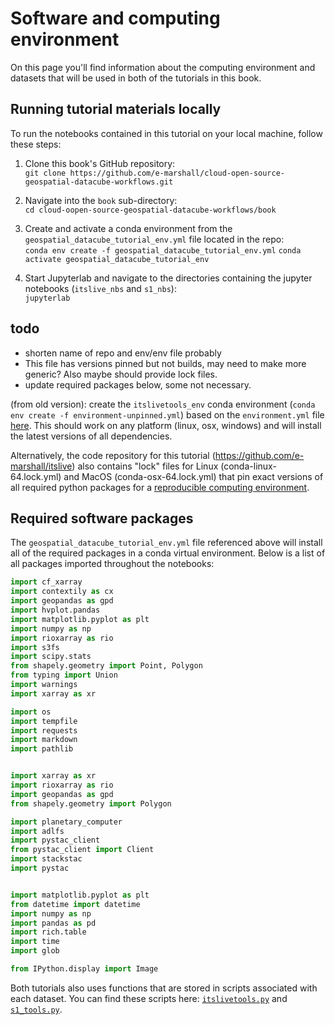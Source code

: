 # Software and computing environment

On this page you'll find information about the computing environment and datasets that will be used in both of the tutorials in this book.

## Running tutorial materials locally

To run the notebooks contained in this tutorial on your local machine, follow these steps:

1. Clone this book's GitHub repository:  
```git clone https://github.com/e-marshall/cloud-open-source-geospatial-datacube-workflows.git```

2. Navigate into the `book` sub-directory:  
```cd cloud-oopen-source-geospatial-datacube-workflows/book```

3. Create and activate a conda environment from the `geospatial_datacube_tutorial_env.yml` file located in the repo:  
```conda env create -f geospatial_datacube_tutorial_env.yml```
```conda activate geospatial_datacube_tutorial_env```

4. Start Jupyterlab and navigate to the directories containing the jupyter notebooks (`itslive_nbs` and `s1_nbs`):  
```jupyterlab```

## todo
- shorten name of repo and env/env file probably
- This file has versions pinned but not builds, may need to make more generic? Also maybe should provide lock files.
- update required packages below, some not necessary.



(from old version):
create the `itslivetools_env` conda environment (`conda env create -f environment-unpinned.yml`) based on the `environment.yml` file [here](https://github.com/e-marshall/mynewbook/blob/master/environment.yml). This should work on any platform (linux, osx, windows) and will install the latest versions of all dependencies.

Alternatively, the code repository for this tutorial (https://github.com/e-marshall/itslive) also contains "lock" files for Linux (conda-linux-64.lock.yml) and MacOS (conda-osx-64.lock.yml) that pin exact versions of all required python packages for a [reproducible computing environment](https://mybinder.readthedocs.io/en/latest/tutorials/reproducibility.html).

## Required software packages

The `geospatial_datacube_tutorial_env.yml` file referenced above will install all of the required packages in a conda virtual environment. Below is a list of all packages imported throughout the notebooks:

```python
import cf_xarray
import contextily as cx
import geopandas as gpd
import hvplot.pandas
import matplotlib.pyplot as plt
import numpy as np
import rioxarray as rio
import s3fs
import scipy.stats
from shapely.geometry import Point, Polygon
from typing import Union
import warnings
import xarray as xr

import os
import tempfile
import requests
import markdown
import pathlib


import xarray as xr
import rioxarray as rio
import geopandas as gpd
from shapely.geometry import Polygon

import planetary_computer
import adlfs
import pystac_client
from pystac_client import Client
import stackstac
import pystac


import matplotlib.pyplot as plt
from datetime import datetime
import numpy as np
import pandas as pd
import rich.table
import time
import glob

from IPython.display import Image
```

Both tutorials also uses functions that are stored in scripts associated with each dataset. You can find these scripts here: [`itslivetools.py`](../itslive_nbs/itslivetools.py) and [`s1_tools.py`](../s1_nbs/s1_tools.py).

